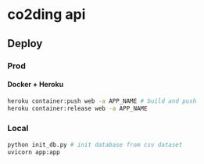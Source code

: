 # co2ding api

## Deploy

### Prod

#### Docker + Heroku

```sh
heroku container:push web -a APP_NAME # build and push
heroku container:release web -a APP_NAME
```

### Local

```sh
python init_db.py # init database from csv dataset
uvicorn app:app
```